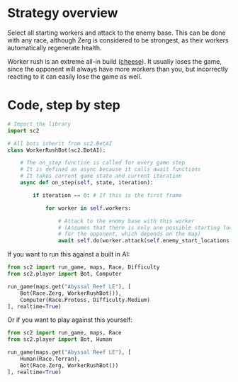 # Strategy overview

Select all starting workers and attack to the enemy base. This can be done with any race, although Zerg is considered to be strongest, as their workers automatically regenerate health.

Worker rush is an extreme all-in build ([cheese](http://liquipedia.net/starcraft2/Cheese)). It usually loses the game, since the opponent will always have more workers than you, but incorrectly reacting to it can easily lose the game as well.

# Code, step by step

```python
# Import the library
import sc2

# All bots inherit from sc2.BotAI
class WorkerRushBot(sc2.BotAI):

    # The on_step function is called for every game step
    # It is defined as async because it calls await functions
    # It takes current game state and current iteration
    async def on_step(self, state, iteration):

        if iteration == 0: # If this is the first frame

            for worker in self.workers:

                # Attack to the enemy base with this worker
                # (Assumes that there is only one possible starting location
                # for the opponent, which depends on the map)
                await self.do(worker.attack(self.enemy_start_locations[0]))      
```

If you want to run this against a built in AI:

```python
from sc2 import run_game, maps, Race, Difficulty
from sc2.player import Bot, Computer

run_game(maps.get("Abyssal Reef LE"), [
    Bot(Race.Zerg, WorkerRushBot()),
    Computer(Race.Protoss, Difficulty.Medium)
], realtime=True)
```


Or if you want to play against this yourself:

```python
from sc2 import run_game, maps, Race
from sc2.player import Bot, Human

run_game(maps.get("Abyssal Reef LE"), [
    Human(Race.Terran),
    Bot(Race.Zerg, WorkerRushBot())
], realtime=True)
```